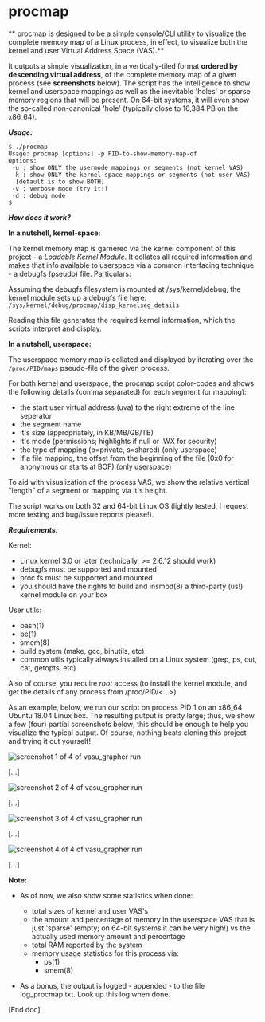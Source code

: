 # procmap
** procmap is designed to be a simple console/CLI utility to visualize the complete memory map of a Linux process, in effect, to visualize both the kernel and user Virtual Address Space (VAS).**

It outputs a simple visualization, in a vertically-tiled format **ordered by descending virtual address**, of the complete memory map of a given process (see **screenshots** below). The script has the intelligence to show kernel and userspace mappings as well as the inevitable 'holes' or sparse memory regions that will be present. On 64-bit systems, it will even show the so-called non-canonical 'hole' (typically close to 16,384 PB on the x86_64).

***Usage:***

    $ ./procmap
    Usage: procmap [options] -p PID-to-show-memory-map-of
    Options:
     -u : show ONLY the usermode mappings or segments (not kernel VAS)
     -k : show ONLY the kernel-space mappings or segments (not user VAS)
      [default is to show BOTH]
     -v : verbose mode (try it!)
     -d : debug mode
    $ 



***How does it work?***

**In a nutshell, kernel-space:**

The kernel memory map is garnered via the kernel component of this project - a *Loadable Kernel Module*. It collates all required information and makes that info available to userspace via a common interfacing technique - a debugfs (pseudo) file. Particulars:

Assuming the debugfs filesystem is mounted at /sys/kernel/debug, the kernel module sets up a debugfs file here:
` /sys/kernel/debug/procmap/disp_kernelseg_details`

Reading this file generates the required kernel information, which the scripts interpret and display.

**In a nutshell, userspace:**

The userspace memory map is collated and displayed by iterating over the `/proc/PID/maps` pseudo-file of the given process.

For both kernel and userspace, the procmap script color-codes and shows the following details (comma separated) for each segment (or mapping):
 - the start user virtual address (uva) to the right extreme of the line seperator
 - the segment name
 - it's size (appropriately, in KB/MB/GB/TB)
 - it's mode (permissions; highlights if null or .WX for security)
 - the type of mapping (p=private, s=shared) (only userspace)
 - if a file mapping, the offset from the beginning of the file (0x0 for anonymous or starts at BOF) (only userspace)

To aid with visualization of the process VAS, we show the relative vertical "length" of a segment or mapping via it's height.

The script works on both 32 and 64-bit Linux OS (lightly tested, I request more testing and bug/issue reports please!).

***Requirements:***

Kernel:

- Linux kernel 3.0 or later (technically, >= 2.6.12 should work)
- debugfs must be supported and mounted
- proc fs must be supported and mounted
- you should have the rights to build and insmod(8) a third-party (us!) kernel module on your box

User utils:

- bash(1)
- bc(1)
- smem(8)
- build system (make, gcc, binutils, etc)
- common utils typically always installed on a Linux system (grep, ps, cut, cat, getopts, etc)

Also of course, you require *root* access (to install the kernel module, and get the details of any process from /proc/PID/<...>).


As an example, below, we run our script on process PID 1 on an x86_64 Ubuntu 18.04 Linux box. The resulting putput is pretty large; thus, we show a few (four) partial screenshots below; this should be enough to help you visualize the typical output. Of course, nothing beats cloning this project and trying it out yourself!

![screenshot 1 of 4 of vasu_grapher run](Screenshot1_x86_64.png)

[...]

![screenshot 2 of 4 of vasu_grapher run](Screenshot2_x86_64.png)

[...]

![screenshot 3 of 4 of vasu_grapher run](Screenshot3_x86_64.png)

[...]

![screenshot 4 of 4 of vasu_grapher run](Screenshot4_x86_64.png)

[...]


**Note:**

- As of now, we also show some statistics when done:
     - total sizes of kernel and user VAS's
     - the amount and percentage of memory in the userspace VAS that is just 'sparse' (empty; on 64-bit systems it can be very high!) vs the actually used memory amount and percentage
     - total RAM reported by the system
     - memory usage statistics for this process via:
        - ps(1)
        - smem(8)

- As a bonus, the output is logged - appended - to the file log_procmap.txt. Look up this log when done.

[End doc]
